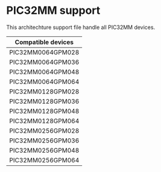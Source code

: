 # PIC32MM support

This architechture support file handle all PIC32MM devices.

|Compatible devices|
|---------|
|PIC32MM0064GPM028|
|PIC32MM0064GPM036|
|PIC32MM0064GPM048|
|PIC32MM0064GPM064|
|PIC32MM0128GPM028|
|PIC32MM0128GPM036|
|PIC32MM0128GPM048|
|PIC32MM0128GPM064|
|PIC32MM0256GPM028|
|PIC32MM0256GPM036|
|PIC32MM0256GPM048|
|PIC32MM0256GPM064|

